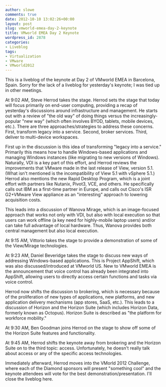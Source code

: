 ```yaml
---
author: slowe
comments: true
date: 2012-10-10 13:02:26+00:00
layout: post
slug: vmworld-emea-day-2-keynote
title: VMworld EMEA Day 2 Keynote
wordpress_id: 2878
categories:
- Liveblog
tags:
- Virtualization
- VMware
- VMworld2012
---
```


This is a liveblog of the keynote at Day 2 of VMworld EMEA in Barcelona, Spain. Sorry for the lack of a liveblog for yesterday's keynote; I was tied up in other meetings.

At 9:02 AM, Steve Herrod takes the stage. Herrod sets the stage that today will focus primarily on end-user computing, providing a recap of yesterday's discussions around infrastructure and management. He starts out with a review of "the old way" of doing things versus the increasingly-popular "new way" (which often involves BYOD, tablets, mobile devices, etc.). There are three approaches/strategies to address these concerns. First, transform legacy into a service. Second, broker services. Third, deliver to multi-device workspaces.

First up in the discussion is this idea of transforming "legacy into a service." Primarily this means how to handle Windows-based applications and managing Windows instances (like migrating to new versions of Windows). Naturally, VDI is a key part of this effort, and Herrod reviews the improvements that VMware made in the last release of View, version 5.1. (What isn't mentioned is the incompatibility of View 5.1 with vSphere 5.1.) Herrod also mentions the new Rapid Desktop Program, which is a joint effort with partners like Nutanix, Pivot3, VCE, and others. He specifically calls out IBM as a first-time partner in Europe, and calls out Cisco's ISR G2+VMware View appliance as an "interesting" approach to lowering acquisition costs.

This leads into a discussion of Wanova Mirage, which is an image-focused approach that works not only with VDI, but also with local execution so that users can work offline (a key need for highly-mobile laptop users) and/or can take full advantage of local hardware. Thus, Wanova provides both central management but also local execution.

At 9:15 AM, Vittorio takes the stage to provide a demonstration of some of the View/Mirage technologies.

At 9:23 AM, Daniel Beveridge takes the stage to discuss new ways of addressing Windows-based applications. This is Project AppShift, which was also discussed/introduced at VMworld US. New to VMworld EMEA is the announcement that voice control has already been integrated into AppShift, allowing users to directly access certain functions and tasks via voice control.

Herrod now shifts the discussion to brokering, which is necessary because of the proliferation of new types of applications, new platforms, and new application delivery mechanisms (app stores, SaaS, etc.). This leads to a discussion of Horizon and the Horizon Suite (which includes Horizon Data, formerly known as Octopus). Horizon Suite is described as "the platform for workforce mobility."

At 9:30 AM, Ben Goodman joins Herrod on the stage to show off some of the Horizon Suite features and functionality.

At 9:45 AM, Herrod shifts the keynote away from brokering and the Horizon Suite on to the third topic: access. Unfortunately, he doesn't really talk about access or any of the specific access technologies.

Immediately afterward, Herrod moves into the VMorld 2012 Challenge, where each of the Diamond sponsors will present "something cool" and the keynote attendees will vote for the best demonstration/presentation. I'll close the liveblog here.

